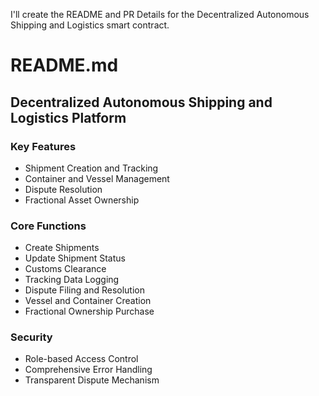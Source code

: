 I'll create the README and PR Details for the Decentralized Autonomous Shipping and Logistics smart contract.

# README.md
## Decentralized Autonomous Shipping and Logistics Platform

### Key Features
- Shipment Creation and Tracking
- Container and Vessel Management
- Dispute Resolution
- Fractional Asset Ownership

### Core Functions
- Create Shipments
- Update Shipment Status
- Customs Clearance
- Tracking Data Logging
- Dispute Filing and Resolution
- Vessel and Container Creation
- Fractional Ownership Purchase

### Security
- Role-based Access Control
- Comprehensive Error Handling
- Transparent Dispute Mechanism
